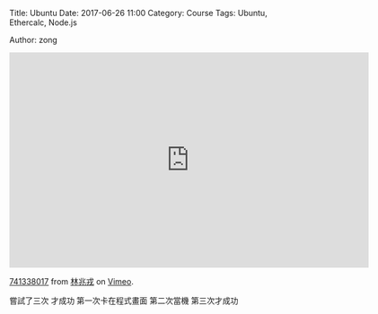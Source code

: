 Title: Ubuntu
Date: 2017-06-26 11:00
Category: Course
Tags: Ubuntu, Ethercalc, Node.js

Author: zong

<iframe src="https://player.vimeo.com/video/223250106" width="640" height="384" frameborder="0" webkitallowfullscreen mozallowfullscreen allowfullscreen></iframe>
<p><a href="https://vimeo.com/223250106">741338017</a> from <a href="https://vimeo.com/user65942712">林兆戎</a> on <a href="https://vimeo.com">Vimeo</a>.</p>


嘗試了三次 才成功
第一次卡在程式畫面
第二次當機
第三次才成功